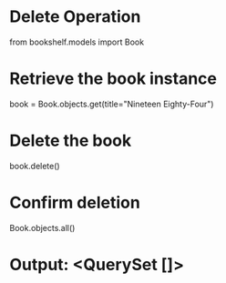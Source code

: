# Delete Operation
from bookshelf.models import Book

# Retrieve the book instance
book = Book.objects.get(title="Nineteen Eighty-Four")

# Delete the book
book.delete()

# Confirm deletion
Book.objects.all()
# Output: <QuerySet []>
